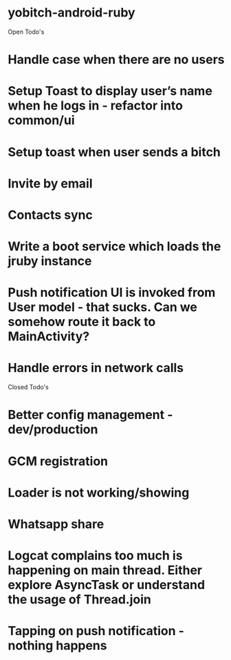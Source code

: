 yobitch-android-ruby
====================

Open Todo's
# Handle case when there are no users
# Setup Toast to display user’s name when he logs in - refactor into common/ui
# Setup toast when user sends a bitch
# Invite by email
# Contacts sync
# Write a boot service which loads the jruby instance
# Push notification UI is invoked from User model - that sucks. Can we somehow route it back to MainActivity?
# Handle errors in network calls

Closed Todo's
# Better config management - dev/production
# GCM registration
# Loader is not working/showing
# Whatsapp share
# Logcat complains too much is happening on main thread. Either explore AsyncTask or understand the usage of Thread.join
# Tapping on push notification - nothing happens
